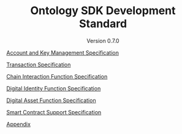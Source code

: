 <h1 align="center">Ontology SDK Development Standard</h1>
<p align="center" class="version">Version 0.7.0 </p>

[Account and Key Management Specification](account.md)

[Transaction Specification](transaction.md)

[Chain Interaction Function Specification](opchain.md)

[Digital Identity Function Specification](identity.md)

[Digital Asset Function Specification](asset.md)

[Smart Contract Support Specification](smartcontract.md)

[Appendix](appendix.md)
